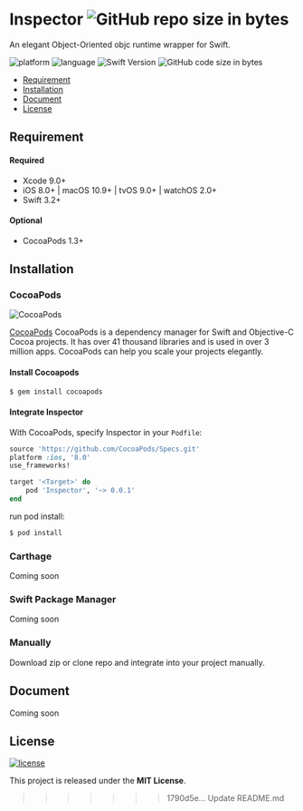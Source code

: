 # Inspector ![GitHub repo size in bytes](https://img.shields.io/github/repo-size/0xxd0/Inspector.svg?colorA=24292e&colorB=24292e&style=flat)
An elegant Object-Oriented objc runtime wrapper for Swift.

![platform](https://img.shields.io/badge/platform-iOS%20%7C%20macOS%20%7C%20tvOS%20%7C%20watchOS-ed523f.svg)    ![language](https://img.shields.io/github/languages/top/0xxd0/Inspector.svg?colorB=ed523f)  ![Swift Version](https://img.shields.io/badge/Swift-3.2%20%7C%204.0-ed523f.svg)   ![GitHub code size in bytes](https://img.shields.io/github/languages/code-size/0xxd0/Inspector.svg?colorB=ed523f)


- [Requirement](#requirement)
- [Installation](#installation)
- [Document](#document)
- [License](#license)

## Requirement

#### Required
- Xcode 9.0+
- iOS 8.0+ | macOS 10.9+ | tvOS 9.0+ | watchOS 2.0+
- Swift 3.2+

#### Optional
- CocoaPods 1.3+

## Installation

### CocoaPods 
![CocoaPods](https://img.shields.io/cocoapods/v/Inspector.svg)

[CocoaPods](http://cocoapods.org) CocoaPods is a dependency manager for Swift and Objective-C Cocoa projects. It has over 41 thousand libraries and is used in over 3 million apps. CocoaPods can help you scale your projects elegantly. 

#### Install Cocoapods

```bash
$ gem install cocoapods
```

#### Integrate Inspector

With CocoaPods, specify Inspector in your `Podfile`:

```ruby
source 'https://github.com/CocoaPods/Specs.git'
platform :ios, '8.0'
use_frameworks!

target '<Target>' do
    pod 'Inspector', '~> 0.0.1'
end
```

run pod install:

```bash
$ pod install
```

### Carthage

Coming soon

### Swift Package Manager

Coming soon

### Manually

Download zip or clone repo and integrate into your project manually.

## Document

Coming soon

## License
[![license](https://img.shields.io/github/license/0xxd0/Inspector.svg?colorA=24292e&colorB=24292e&style=flat)](https://github.com/0xxd0/Inspector/blob/master/LICENSE)

This project is released under the **MIT License**.
>>>>>>> 1790d5e... Update README.md
